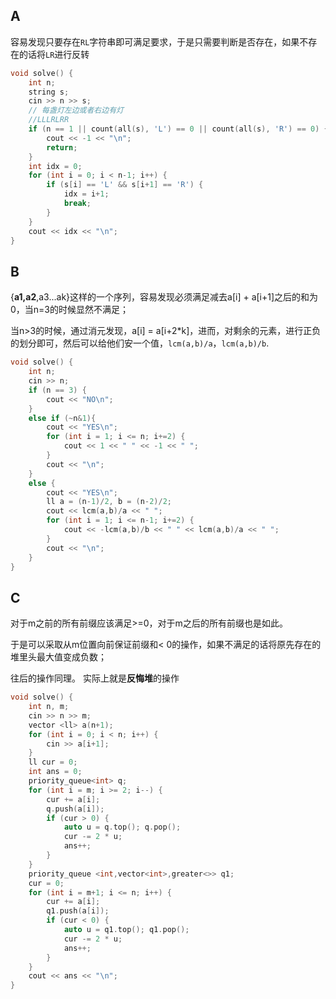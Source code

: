 ## A

容易发现只要存在`RL`字符串即可满足要求，于是只需要判断是否存在，如果不存在的话将`LR`进行反转

```cpp
void solve() {
    int n;
    string s;
    cin >> n >> s;
    // 每盏灯左边或者右边有灯
    //LLLRLRR
    if (n == 1 || count(all(s), 'L') == 0 || count(all(s), 'R') == 0) {
        cout << -1 << "\n";
        return;
    }
    int idx = 0;
    for (int i = 0; i < n-1; i++) {
        if (s[i] == 'L' && s[i+1] == 'R') {
            idx = i+1;
            break;
        }
    }
    cout << idx << "\n";
}

```

## B

{**a1,a2**,a3...ak}这样的一个序列，容易发现必须满足减去a[i] + a[i+1]之后的和为0，当n=3的时候显然不满足；

当n>3的时候，通过消元发现，a[i] = a[i+2*k]，进而，对剩余的元素，进行正负的划分即可，然后可以给他们安一个值，`lcm(a,b)/a`，`lcm(a,b)/b`.

```cpp
void solve() {
    int n;
    cin >> n;
    if (n == 3) {
        cout << "NO\n";
    }
    else if (~n&1){
        cout << "YES\n";
        for (int i = 1; i <= n; i+=2) {
            cout << 1 << " " << -1 << " ";
        }
        cout << "\n";
    }
    else {
        cout << "YES\n";
        ll a = (n-1)/2, b = (n-2)/2;
        cout << lcm(a,b)/a << " ";
        for (int i = 1; i <= n-1; i+=2) {
            cout << -lcm(a,b)/b << " " << lcm(a,b)/a << " ";
        }
        cout << "\n";
    }
}
```

## C

对于m之前的所有前缀应该满足>=0，对于m之后的所有前缀也是如此。

于是可以采取从m位置向前保证前缀和< 0的操作，如果不满足的话将原先存在的堆里头最大值变成负数；

往后的操作同理。 实际上就是**反悔堆**的操作

```cpp
void solve() {
    int n, m;
    cin >> n >> m;
    vector <ll> a(n+1);
    for (int i = 0; i < n; i++) {
        cin >> a[i+1];
    }
    ll cur = 0;
    int ans = 0;
    priority_queue<int> q;
    for (int i = m; i >= 2; i--) {
        cur += a[i];
        q.push(a[i]);
        if (cur > 0) {
            auto u = q.top(); q.pop();
            cur -= 2 * u;
            ans++;
        }
    }
    priority_queue <int,vector<int>,greater<>> q1;
    cur = 0;
    for (int i = m+1; i <= n; i++) {
        cur += a[i];
        q1.push(a[i]);
        if (cur < 0) {
            auto u = q1.top(); q1.pop();
            cur -= 2 * u;
            ans++;
        }
    }
    cout << ans << "\n";
}
```

